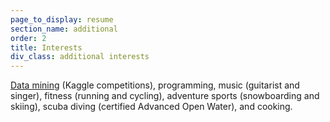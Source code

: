 ```yaml
---
page_to_display: resume
section_name: additional
order: 2
title: Interests
div_class: additional interests
---
```

<a href="https://github.com/fdm1/Data-Mining" target="_blank">Data mining</a> (Kaggle competitions), programming, music (guitarist and singer), fitness (running and cycling), adventure sports (snowboarding and skiing), scuba diving (certified Advanced Open Water), and cooking.  